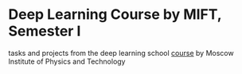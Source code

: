 # Deep Learning Course by MIFT, Semester I
tasks and projects from the deep learning school [course](https://stepik.org/course/91157/syllabus) by Moscow Institute of Physics and Technology